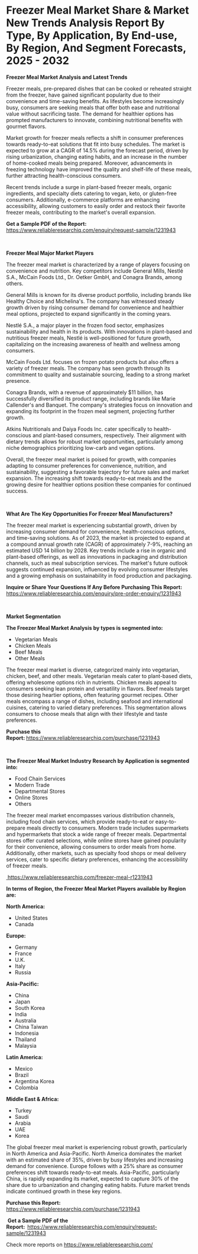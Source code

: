 <p><h1>Freezer Meal Market Share & Market New Trends Analysis Report By Type, By Application, By End-use, By Region, And Segment Forecasts, 2025 - 2032</h1></p><p><strong>Freezer Meal Market Analysis and Latest Trends</strong></p>
<p><p>Freezer meals, pre-prepared dishes that can be cooked or reheated straight from the freezer, have gained significant popularity due to their convenience and time-saving benefits. As lifestyles become increasingly busy, consumers are seeking meals that offer both ease and nutritional value without sacrificing taste. The demand for healthier options has prompted manufacturers to innovate, combining nutritional benefits with gourmet flavors.</p><p>Market growth for freezer meals reflects a shift in consumer preferences towards ready-to-eat solutions that fit into busy schedules. The market is expected to grow at a CAGR of 14.5% during the forecast period, driven by rising urbanization, changing eating habits, and an increase in the number of home-cooked meals being prepared. Moreover, advancements in freezing technology have improved the quality and shelf-life of these meals, further attracting health-conscious consumers.</p><p>Recent trends include a surge in plant-based freezer meals, organic ingredients, and specialty diets catering to vegan, keto, or gluten-free consumers. Additionally, e-commerce platforms are enhancing accessibility, allowing customers to easily order and restock their favorite freezer meals, contributing to the market's overall expansion.</p></p>
<p><strong>Get a Sample PDF of the Report:&nbsp;</strong> <a href="https://www.reliableresearchiq.com/enquiry/request-sample/1231943?utm_campaign=2202&utm_medium=2&utm_source=Github&utm_content=ia&utm_term=07042025&utm_id=freezer-meal">https://www.reliableresearchiq.com/enquiry/request-sample/1231943</a></p>
<p>&nbsp;</p>
<p><strong>Freezer Meal Major Market Players</strong></p>
<p><p>The freezer meal market is characterized by a range of players focusing on convenience and nutrition. Key competitors include General Mills, Nestlé S.A., McCain Foods Ltd., Dr. Oetker GmbH, and Conagra Brands, among others. </p><p>General Mills is known for its diverse product portfolio, including brands like Healthy Choice and Michelina's. The company has witnessed steady growth driven by rising consumer demand for convenience and healthier meal options, projected to expand significantly in the coming years.</p><p>Nestlé S.A., a major player in the frozen food sector, emphasizes sustainability and health in its products. With innovations in plant-based and nutritious freezer meals, Nestlé is well-positioned for future growth, capitalizing on the increasing awareness of health and wellness among consumers.</p><p>McCain Foods Ltd. focuses on frozen potato products but also offers a variety of freezer meals. The company has seen growth through its commitment to quality and sustainable sourcing, leading to a strong market presence. </p><p>Conagra Brands, with a revenue of approximately $11 billion, has successfully diversified its product range, including brands like Marie Callender's and Banquet. The company's strategies focus on innovation and expanding its footprint in the frozen meal segment, projecting further growth.</p><p>Atkins Nutritionals and Daiya Foods Inc. cater specifically to health-conscious and plant-based consumers, respectively. Their alignment with dietary trends allows for robust market opportunities, particularly among niche demographics prioritizing low-carb and vegan options. </p><p>Overall, the freezer meal market is poised for growth, with companies adapting to consumer preferences for convenience, nutrition, and sustainability, suggesting a favorable trajectory for future sales and market expansion. The increasing shift towards ready-to-eat meals and the growing desire for healthier options position these companies for continued success.</p></p>
<p>&nbsp;</p>
<p><strong>What Are The Key Opportunities For Freezer Meal Manufacturers?</strong></p>
<p><p>The freezer meal market is experiencing substantial growth, driven by increasing consumer demand for convenience, health-conscious options, and time-saving solutions. As of 2023, the market is projected to expand at a compound annual growth rate (CAGR) of approximately 7-9%, reaching an estimated USD 14 billion by 2028. Key trends include a rise in organic and plant-based offerings, as well as innovations in packaging and distribution channels, such as meal subscription services. The market's future outlook suggests continued expansion, influenced by evolving consumer lifestyles and a growing emphasis on sustainability in food production and packaging.</p></p>
<p><strong>Inquire or Share Your Questions If Any Before Purchasing This Report:</strong> <a href="https://www.reliableresearchiq.com/enquiry/pre-order-enquiry/1231943?utm_campaign=2202&utm_medium=2&utm_source=Github&utm_content=ia&utm_term=07042025&utm_id=freezer-meal">https://www.reliableresearchiq.com/enquiry/pre-order-enquiry/1231943</a></p>
<p>&nbsp;</p>
<p><strong>Market Segmentation</strong></p>
<p><strong>The Freezer Meal Market Analysis by types is segmented into:</strong></p>
<p><ul><li>Vegetarian Meals</li><li>Chicken Meals</li><li>Beef Meals</li><li>Other Meals</li></ul></p>
<p><p>The freezer meal market is diverse, categorized mainly into vegetarian, chicken, beef, and other meals. Vegetarian meals cater to plant-based diets, offering wholesome options rich in nutrients. Chicken meals appeal to consumers seeking lean protein and versatility in flavors. Beef meals target those desiring heartier options, often featuring gourmet recipes. Other meals encompass a range of dishes, including seafood and international cuisines, catering to varied dietary preferences. This segmentation allows consumers to choose meals that align with their lifestyle and taste preferences.</p></p>
<p><strong>Purchase this Report:&nbsp;</strong><a href="https://www.reliableresearchiq.com/purchase/1231943?utm_campaign=2202&utm_medium=2&utm_source=Github&utm_content=ia&utm_term=07042025&utm_id=freezer-meal">https://www.reliableresearchiq.com/purchase/1231943</a></p>
<p>&nbsp;</p>
<p><strong>The Freezer Meal Market Industry Research by Application is segmented into:</strong></p>
<p><ul><li>Food Chain Services</li><li>Modern Trade</li><li>Departmental Stores</li><li>Online Stores</li><li>Others</li></ul></p>
<p><p>The freezer meal market encompasses various distribution channels, including food chain services, which provide ready-to-eat or easy-to-prepare meals directly to consumers. Modern trade includes supermarkets and hypermarkets that stock a wide range of freezer meals. Departmental stores offer curated selections, while online stores have gained popularity for their convenience, allowing consumers to order meals from home. Additionally, other markets, such as specialty food shops or meal delivery services, cater to specific dietary preferences, enhancing the accessibility of freezer meals.</p></p>
<p><a href="https://www.reliableresearchiq.com/freezer-meal-r1231943?utm_campaign=2202&utm_medium=2&utm_source=Github&utm_content=ia&utm_term=07042025&utm_id=freezer-meal">&nbsp;https://www.reliableresearchiq.com/freezer-meal-r1231943</a></p>
<p><strong>In terms of Region, the Freezer Meal Market Players available by Region are:</strong></p>
<p>
    <p> <strong> North America: </strong>
        <ul>
            <li>United States</li>
            <li>Canada</li>
        </ul>
        </p> 
    <p> <strong> Europe: </strong>
        <ul>
            <li>Germany</li>
            <li>France</li>
            <li>U.K.</li>
            <li>Italy</li>
            <li>Russia</li>
        </ul>
        </p> 
    <p> <strong> Asia-Pacific: </strong>
        <ul>
            <li>China</li>
            <li>Japan</li>
            <li>South Korea</li>
            <li>India</li>
            <li>Australia</li>
            <li>China Taiwan</li>
            <li>Indonesia</li>
            <li>Thailand</li>
            <li>Malaysia</li>
        </ul>
        </p> 
    <p> <strong> Latin America: </strong>
        <ul>
            <li>Mexico</li>
            <li>Brazil</li>
            <li>Argentina Korea</li>
            <li>Colombia</li>
        </ul>
        </p> 
    <p> <strong> Middle East & Africa: </strong>
        <ul>
            <li>Turkey</li>
            <li>Saudi</li>
            <li>Arabia</li>
            <li>UAE</li>
            <li>Korea</li>
        </ul>
    </p>
    </p>
<p><p>The global freezer meal market is experiencing robust growth, particularly in North America and Asia-Pacific. North America dominates the market with an estimated share of 35%, driven by busy lifestyles and increasing demand for convenience. Europe follows with a 25% share as consumer preferences shift towards ready-to-eat meals. Asia-Pacific, particularly China, is rapidly expanding its market, expected to capture 30% of the share due to urbanization and changing eating habits. Future market trends indicate continued growth in these key regions.</p></p>
<p><strong>Purchase this Report: </strong><a href="https://www.reliableresearchiq.com/purchase/1231943?utm_campaign=2202&utm_medium=2&utm_source=Github&utm_content=ia&utm_term=07042025&utm_id=freezer-meal">https://www.reliableresearchiq.com/purchase/1231943</a></p>
<p>&nbsp;<strong>Get a Sample PDF of the Report:&nbsp;&nbsp;</strong><a href="https://www.reliableresearchiq.com/enquiry/request-sample/1231943?utm_campaign=2202&utm_medium=2&utm_source=Github&utm_content=ia&utm_term=07042025&utm_id=freezer-meal">https://www.reliableresearchiq.com/enquiry/request-sample/1231943</a></p>
<p><strong></strong></p>
<p>Check more reports on <a href="https://www.reliableresearchiq.com/?utm_campaign=2202&utm_medium=2&utm_source=Github&utm_content=ia&utm_term=07042025&utm_id=freezer-meal">https://www.reliableresearchiq.com/</a></p>